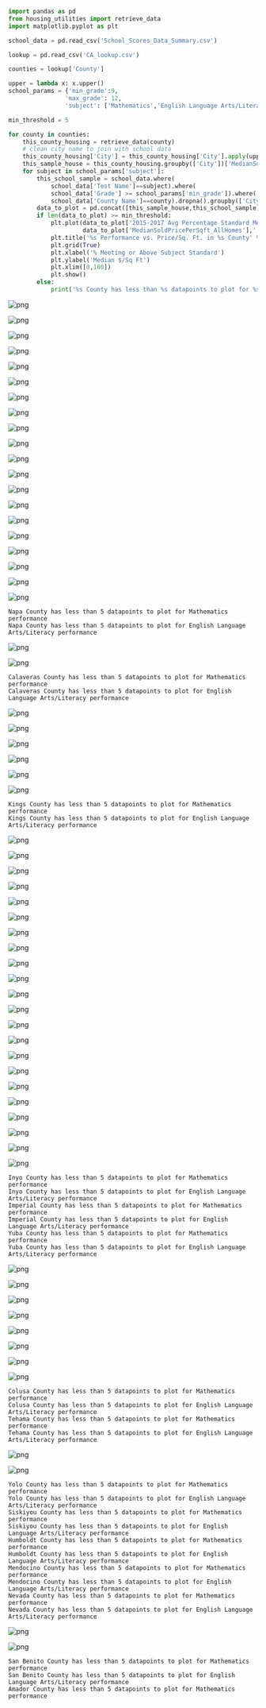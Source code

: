 

```python
import pandas as pd
from housing_utilities import retrieve_data
import matplotlib.pyplot as plt
```


```python
school_data = pd.read_csv('School_Scores_Data_Summary.csv')
```


```python
lookup = pd.read_csv('CA_lookup.csv')

counties = lookup['County']

upper = lambda x: x.upper()
school_params = {'min_grade':9,
                'max_grade': 12,
                'subject': ['Mathematics','English Language Arts/Literacy']}

min_threshold = 5

for county in counties:
    this_county_housing = retrieve_data(county)
    # clean city name to join with school data
    this_county_housing['City'] = this_county_housing['City'].apply(upper)
    this_sample_house = this_county_housing.groupby(['City'])['MedianSoldPricePerSqft_AllHomes'].mean()
    for subject in school_params['subject']:
        this_school_sample = school_data.where(
            school_data['Test Name']==subject).where(
            school_data['Grade'] >= school_params['min_grade']).where(
            school_data['County Name']==county).dropna().groupby(['City']).mean()
        data_to_plot = pd.concat([this_sample_house,this_school_sample],axis=1).dropna(how='any')
        if len(data_to_plot) >= min_threshold:
            plt.plot(data_to_plot['2015-2017 Avg Percentage Standard Met and Above'],
                     data_to_plot['MedianSoldPricePerSqft_AllHomes'],'.')
            plt.title('%s Performance vs. Price/Sq. Ft. in %s County' % (subject.split(' ')[0],county))
            plt.grid(True)
            plt.xlabel('% Meeting or Above Subject Standard')
            plt.ylabel('Median $/Sq Ft')
            plt.xlim([0,100])
            plt.show()
        else:
            print('%s County has less than %s datapoints to plot for %s performance' % (county,min_threshold,subject))
```


![png](Exploratory%20Comparison_files/Exploratory%20Comparison_2_0.png)



![png](Exploratory%20Comparison_files/Exploratory%20Comparison_2_1.png)



![png](Exploratory%20Comparison_files/Exploratory%20Comparison_2_2.png)



![png](Exploratory%20Comparison_files/Exploratory%20Comparison_2_3.png)



![png](Exploratory%20Comparison_files/Exploratory%20Comparison_2_4.png)



![png](Exploratory%20Comparison_files/Exploratory%20Comparison_2_5.png)



![png](Exploratory%20Comparison_files/Exploratory%20Comparison_2_6.png)



![png](Exploratory%20Comparison_files/Exploratory%20Comparison_2_7.png)



![png](Exploratory%20Comparison_files/Exploratory%20Comparison_2_8.png)



![png](Exploratory%20Comparison_files/Exploratory%20Comparison_2_9.png)



![png](Exploratory%20Comparison_files/Exploratory%20Comparison_2_10.png)



![png](Exploratory%20Comparison_files/Exploratory%20Comparison_2_11.png)



![png](Exploratory%20Comparison_files/Exploratory%20Comparison_2_12.png)



![png](Exploratory%20Comparison_files/Exploratory%20Comparison_2_13.png)



![png](Exploratory%20Comparison_files/Exploratory%20Comparison_2_14.png)



![png](Exploratory%20Comparison_files/Exploratory%20Comparison_2_15.png)



![png](Exploratory%20Comparison_files/Exploratory%20Comparison_2_16.png)



![png](Exploratory%20Comparison_files/Exploratory%20Comparison_2_17.png)



![png](Exploratory%20Comparison_files/Exploratory%20Comparison_2_18.png)



![png](Exploratory%20Comparison_files/Exploratory%20Comparison_2_19.png)


    Napa County has less than 5 datapoints to plot for Mathematics performance
    Napa County has less than 5 datapoints to plot for English Language Arts/Literacy performance



![png](Exploratory%20Comparison_files/Exploratory%20Comparison_2_21.png)



![png](Exploratory%20Comparison_files/Exploratory%20Comparison_2_22.png)


    Calaveras County has less than 5 datapoints to plot for Mathematics performance
    Calaveras County has less than 5 datapoints to plot for English Language Arts/Literacy performance



![png](Exploratory%20Comparison_files/Exploratory%20Comparison_2_24.png)



![png](Exploratory%20Comparison_files/Exploratory%20Comparison_2_25.png)



![png](Exploratory%20Comparison_files/Exploratory%20Comparison_2_26.png)



![png](Exploratory%20Comparison_files/Exploratory%20Comparison_2_27.png)



![png](Exploratory%20Comparison_files/Exploratory%20Comparison_2_28.png)



![png](Exploratory%20Comparison_files/Exploratory%20Comparison_2_29.png)


    Kings County has less than 5 datapoints to plot for Mathematics performance
    Kings County has less than 5 datapoints to plot for English Language Arts/Literacy performance



![png](Exploratory%20Comparison_files/Exploratory%20Comparison_2_31.png)



![png](Exploratory%20Comparison_files/Exploratory%20Comparison_2_32.png)



![png](Exploratory%20Comparison_files/Exploratory%20Comparison_2_33.png)



![png](Exploratory%20Comparison_files/Exploratory%20Comparison_2_34.png)



![png](Exploratory%20Comparison_files/Exploratory%20Comparison_2_35.png)



![png](Exploratory%20Comparison_files/Exploratory%20Comparison_2_36.png)



![png](Exploratory%20Comparison_files/Exploratory%20Comparison_2_37.png)



![png](Exploratory%20Comparison_files/Exploratory%20Comparison_2_38.png)



![png](Exploratory%20Comparison_files/Exploratory%20Comparison_2_39.png)



![png](Exploratory%20Comparison_files/Exploratory%20Comparison_2_40.png)



![png](Exploratory%20Comparison_files/Exploratory%20Comparison_2_41.png)



![png](Exploratory%20Comparison_files/Exploratory%20Comparison_2_42.png)



![png](Exploratory%20Comparison_files/Exploratory%20Comparison_2_43.png)



![png](Exploratory%20Comparison_files/Exploratory%20Comparison_2_44.png)



![png](Exploratory%20Comparison_files/Exploratory%20Comparison_2_45.png)



![png](Exploratory%20Comparison_files/Exploratory%20Comparison_2_46.png)



![png](Exploratory%20Comparison_files/Exploratory%20Comparison_2_47.png)



![png](Exploratory%20Comparison_files/Exploratory%20Comparison_2_48.png)



![png](Exploratory%20Comparison_files/Exploratory%20Comparison_2_49.png)



![png](Exploratory%20Comparison_files/Exploratory%20Comparison_2_50.png)



![png](Exploratory%20Comparison_files/Exploratory%20Comparison_2_51.png)



![png](Exploratory%20Comparison_files/Exploratory%20Comparison_2_52.png)


    Inyo County has less than 5 datapoints to plot for Mathematics performance
    Inyo County has less than 5 datapoints to plot for English Language Arts/Literacy performance
    Imperial County has less than 5 datapoints to plot for Mathematics performance
    Imperial County has less than 5 datapoints to plot for English Language Arts/Literacy performance
    Yuba County has less than 5 datapoints to plot for Mathematics performance
    Yuba County has less than 5 datapoints to plot for English Language Arts/Literacy performance



![png](Exploratory%20Comparison_files/Exploratory%20Comparison_2_54.png)



![png](Exploratory%20Comparison_files/Exploratory%20Comparison_2_55.png)



![png](Exploratory%20Comparison_files/Exploratory%20Comparison_2_56.png)



![png](Exploratory%20Comparison_files/Exploratory%20Comparison_2_57.png)



![png](Exploratory%20Comparison_files/Exploratory%20Comparison_2_58.png)



![png](Exploratory%20Comparison_files/Exploratory%20Comparison_2_59.png)



![png](Exploratory%20Comparison_files/Exploratory%20Comparison_2_60.png)



![png](Exploratory%20Comparison_files/Exploratory%20Comparison_2_61.png)


    Colusa County has less than 5 datapoints to plot for Mathematics performance
    Colusa County has less than 5 datapoints to plot for English Language Arts/Literacy performance
    Tehama County has less than 5 datapoints to plot for Mathematics performance
    Tehama County has less than 5 datapoints to plot for English Language Arts/Literacy performance



![png](Exploratory%20Comparison_files/Exploratory%20Comparison_2_63.png)



![png](Exploratory%20Comparison_files/Exploratory%20Comparison_2_64.png)


    Yolo County has less than 5 datapoints to plot for Mathematics performance
    Yolo County has less than 5 datapoints to plot for English Language Arts/Literacy performance
    Siskiyou County has less than 5 datapoints to plot for Mathematics performance
    Siskiyou County has less than 5 datapoints to plot for English Language Arts/Literacy performance
    Humboldt County has less than 5 datapoints to plot for Mathematics performance
    Humboldt County has less than 5 datapoints to plot for English Language Arts/Literacy performance
    Mendocino County has less than 5 datapoints to plot for Mathematics performance
    Mendocino County has less than 5 datapoints to plot for English Language Arts/Literacy performance
    Nevada County has less than 5 datapoints to plot for Mathematics performance
    Nevada County has less than 5 datapoints to plot for English Language Arts/Literacy performance



![png](Exploratory%20Comparison_files/Exploratory%20Comparison_2_66.png)



![png](Exploratory%20Comparison_files/Exploratory%20Comparison_2_67.png)


    San Benito County has less than 5 datapoints to plot for Mathematics performance
    San Benito County has less than 5 datapoints to plot for English Language Arts/Literacy performance
    Amador County has less than 5 datapoints to plot for Mathematics performance

